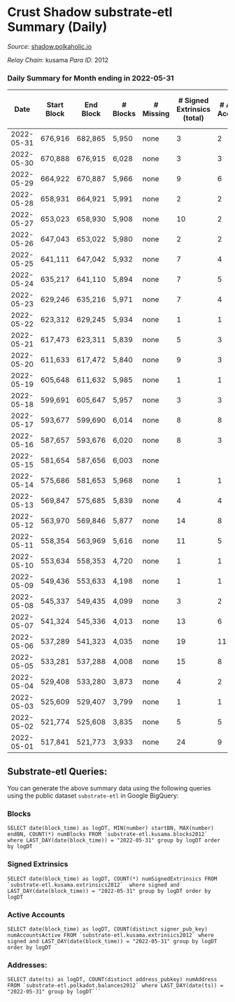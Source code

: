 # Crust Shadow substrate-etl Summary (Daily)

_Source_: [shadow.polkaholic.io](https://shadow.polkaholic.io)

*Relay Chain*: kusama
*Para ID*: 2012



### Daily Summary for Month ending in 2022-05-31


| Date | Start Block | End Block | # Blocks | # Missing | # Signed Extrinsics (total) | # Active Accounts | # Addresses with Balances | # Events | # Transfers | # XCM Transfers In | # XCM Transfers Out |
| ---- | ----------- | --------- | -------- | --------- | --------------------------- | ----------------- | ------------------------- | -------- | ----------- | ------------------ | ------------------- |
| 2022-05-31 | 676,916 | 682,865 | 5,950 | none  | 3 | 2 | 1,408 | 11,931 | 1 ($0.23) | 3 ($0.26) | 1 ($0.013) |
| 2022-05-30 | 670,888 | 676,915 | 6,028 | none  | 3 | 3 | 1,406 | 12,133 | 1 ($530.33) | 11 ($3,963.09) | 2 ($3.61) |
| 2022-05-29 | 664,922 | 670,887 | 5,966 | none  | 9 | 6 | 1,397 | 12,056 | 4 ($6,989.83) | 16 ($8,740.98) | 5 ($1,386.43) |
| 2022-05-28 | 658,931 | 664,921 | 5,991 | none  | 2 | 2 | 1,390 | 12,004 | 1 ($414.72) | 2 ($99.24) |   |
| 2022-05-27 | 653,023 | 658,930 | 5,908 | none  | 10 | 2 | 1,389 | 11,898 | 5 ($2,688.80) |   | 5 ($2,688.79) |
| 2022-05-26 | 647,043 | 653,022 | 5,980 | none  | 2 | 2 | 1,389 | 11,979 |   |   | 2 ($10.05) |
| 2022-05-25 | 641,111 | 647,042 | 5,932 | none  | 7 | 4 | 1,389 | 11,923 |   | 1 ($0.014) | 3 ($5.24) |
| 2022-05-24 | 635,217 | 641,110 | 5,894 | none  | 7 | 5 | 1,388 | 11,854 |   | 2 ($0.0088) | 7 ($49.53) |
| 2022-05-23 | 629,246 | 635,216 | 5,971 | none  | 7 | 4 | 1,387 | 11,999 | 5 ($4,819.41) |   | 2 ($4,839.65) |
| 2022-05-22 | 623,312 | 629,245 | 5,934 | none  | 1 | 1 | 1,383 | 11,877 |   |   | 1 ($2.85) |
| 2022-05-21 | 617,473 | 623,311 | 5,839 | none  | 5 | 3 | 1,383 | 11,715 |   | 1 ($137.22) | 3 ($41.16) |
| 2022-05-20 | 611,633 | 617,472 | 5,840 | none  | 9 | 3 | 1,383 | 11,744 | 8 ($233.28) |   | 1 ($49.52) |
| 2022-05-19 | 605,648 | 611,632 | 5,985 | none  | 1 | 1 | 1,376 | 11,987 | 1 ($686.12) | 2 ($9.99) |   |
| 2022-05-18 | 599,691 | 605,647 | 5,957 | none  | 3 | 3 | 1,375 | 11,950 | 1 ($712.01) | 1 ($1.21) | 2 ($8.20) |
| 2022-05-17 | 593,677 | 599,690 | 6,014 | none  | 8 | 8 | 1,373 | 14,665 | 1,293 ($85,540.36) |   | 3 ($12.80) |
| 2022-05-16 | 587,657 | 593,676 | 6,020 | none  | 8 | 3 | 1,373 | 12,081 | 2 ($0.14) |   | 1 ($0.71) |
| 2022-05-15 | 581,654 | 587,656 | 6,003 | none  |  |  | 1,372 | 12,008 |   |   |   |
| 2022-05-14 | 575,686 | 581,653 | 5,968 | none  | 1 | 1 | 1,372 | 11,942 |   |   |   |
| 2022-05-13 | 569,847 | 575,685 | 5,839 | none  | 4 | 4 | 1,372 | 11,708 |   |   | 3 ($47.02) |
| 2022-05-12 | 563,970 | 569,846 | 5,877 | none  | 14 | 8 | 1,372 | 11,846 |   |   | 2 ($167.24) |
| 2022-05-11 | 558,354 | 563,969 | 5,616 | none  | 11 | 5 | 1,372 | 11,309 | 3 ($167.68) | 2 ($1,736.25) | 2 ($175.93) |
| 2022-05-10 | 553,634 | 558,353 | 4,720 | none  | 1 | 1 | 1,371 | 9,453 |   | 1 ($2.59) | 1 ($307.31) |
| 2022-05-09 | 549,436 | 553,633 | 4,198 | none  | 1 | 1 | 1,371 | 8,410 |   | 1 ($0.14) | 1 ($4.19) |
| 2022-05-08 | 545,337 | 549,435 | 4,099 | none  | 3 | 2 | 1,370 | 8,218 | 1 ($1.43) |   | 1 ($9.32) |
| 2022-05-07 | 541,324 | 545,336 | 4,013 | none  | 13 | 6 | 1,369 | 8,113 | 3 ($6,323.75) | 1 ($0.32) | 4 ($6,412.61) |
| 2022-05-06 | 537,289 | 541,323 | 4,035 | none  | 19 | 11 | 1,369 | 8,175 | 2 ($21,077.40) | 1 ($45.65) | 1 ($83.15) |
| 2022-05-05 | 533,281 | 537,288 | 4,008 | none  | 15 | 8 | 1,368 | 8,108 | 2 ($4.47) | 3 ($1.63) | 1 ($19.19) |
| 2022-05-04 | 529,408 | 533,280 | 3,873 | none  | 4 | 2 | 1,366 | 7,792 |   | 3 ($57.33) | 4 ($13,184.01) |
| 2022-05-03 | 525,609 | 529,407 | 3,799 | none  | 1 | 1 | 1,364 | 7,604 |   |   |   |
| 2022-05-02 | 521,774 | 525,608 | 3,835 | none  | 5 | 5 | 1,364 | 7,705 | 1 ($82,773.60) |   | 2 ($82,785.32) |
| 2022-05-01 | 517,841 | 521,773 | 3,933 | none  | 24 | 9 | 1,364 | 8,036 | 7 ($31,989.10) | 1 ($11.00) | 7 ($30,402.50) |

## Substrate-etl Queries:
You can generate the above summary data using the following queries using the public dataset `substrate-etl` in Google BigQuery:


### Blocks
```
SELECT date(block_time) as logDT, MIN(number) startBN, MAX(number) endBN, COUNT(*) numBlocks FROM `substrate-etl.kusama.blocks2012`  where LAST_DAY(date(block_time)) = "2022-05-31" group by logDT order by logDT
```


### Signed Extrinsics
```
SELECT date(block_time) as logDT, COUNT(*) numSignedExtrinsics FROM `substrate-etl.kusama.extrinsics2012`  where signed and LAST_DAY(date(block_time)) = "2022-05-31" group by logDT order by logDT
```


### Active Accounts
```
SELECT date(block_time) as logDT, COUNT(distinct signer_pub_key) numAccountsActive FROM `substrate-etl.kusama.extrinsics2012` where signed and LAST_DAY(date(block_time)) = "2022-05-31" group by logDT order by logDT
```


### Addresses:
```
SELECT date(ts) as logDT, COUNT(distinct address_pubkey) numAddress FROM `substrate-etl.polkadot.balances2012` where LAST_DAY(date(ts)) = "2022-05-31" group by logDT```

